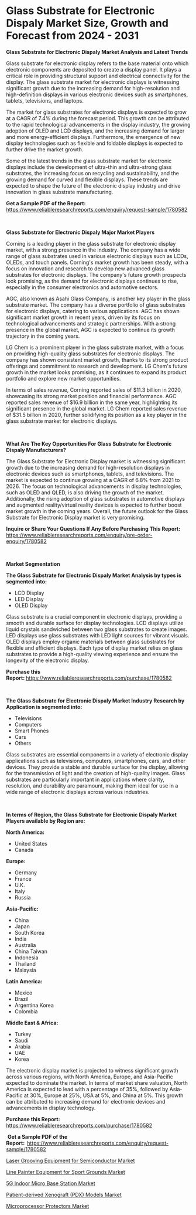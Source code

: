 <p><h1>Glass Substrate for Electronic Dispaly Market Size, Growth and Forecast from 2024 - 2031</h1></p><p><strong>Glass Substrate for Electronic Dispaly Market Analysis and Latest Trends</strong></p>
<p><p>Glass substrate for electronic display refers to the base material onto which electronic components are deposited to create a display panel. It plays a critical role in providing structural support and electrical connectivity for the display. The glass substrate market for electronic displays is witnessing significant growth due to the increasing demand for high-resolution and high-definition displays in various electronic devices such as smartphones, tablets, televisions, and laptops.</p><p>The market for glass substrates for electronic displays is expected to grow at a CAGR of 7.4% during the forecast period. This growth can be attributed to the rapid technological advancements in the display industry, the growing adoption of OLED and LCD displays, and the increasing demand for larger and more energy-efficient displays. Furthermore, the emergence of new display technologies such as flexible and foldable displays is expected to further drive the market growth.</p><p>Some of the latest trends in the glass substrate market for electronic displays include the development of ultra-thin and ultra-strong glass substrates, the increasing focus on recycling and sustainability, and the growing demand for curved and flexible displays. These trends are expected to shape the future of the electronic display industry and drive innovation in glass substrate manufacturing.</p></p>
<p><strong>Get a Sample PDF of the Report:&nbsp;</strong> <a href="https://www.reliableresearchreports.com/enquiry/request-sample/1780582">https://www.reliableresearchreports.com/enquiry/request-sample/1780582</a></p>
<p>&nbsp;</p>
<p><strong>Glass Substrate for Electronic Dispaly Major Market Players</strong></p>
<p><p>Corning is a leading player in the glass substrate for electronic display market, with a strong presence in the industry. The company has a wide range of glass substrates used in various electronic displays such as LCDs, OLEDs, and touch panels. Corning's market growth has been steady, with a focus on innovation and research to develop new advanced glass substrates for electronic displays. The company's future growth prospects look promising, as the demand for electronic displays continues to rise, especially in the consumer electronics and automotive sectors.</p><p>AGC, also known as Asahi Glass Company, is another key player in the glass substrate market. The company has a diverse portfolio of glass substrates for electronic displays, catering to various applications. AGC has shown significant market growth in recent years, driven by its focus on technological advancements and strategic partnerships. With a strong presence in the global market, AGC is expected to continue its growth trajectory in the coming years.</p><p>LG Chem is a prominent player in the glass substrate market, with a focus on providing high-quality glass substrates for electronic displays. The company has shown consistent market growth, thanks to its strong product offerings and commitment to research and development. LG Chem's future growth in the market looks promising, as it continues to expand its product portfolio and explore new market opportunities.</p><p>In terms of sales revenue, Corning reported sales of $11.3 billion in 2020, showcasing its strong market position and financial performance. AGC reported sales revenue of $16.9 billion in the same year, highlighting its significant presence in the global market. LG Chem reported sales revenue of $31.5 billion in 2020, further solidifying its position as a key player in the glass substrate market for electronic displays.</p></p>
<p>&nbsp;</p>
<p><strong>What Are The Key Opportunities For Glass Substrate for Electronic Dispaly Manufacturers?</strong></p>
<p><p>The Glass Substrate for Electronic Display market is witnessing significant growth due to the increasing demand for high-resolution displays in electronic devices such as smartphones, tablets, and televisions. The market is expected to continue growing at a CAGR of 6.8% from 2021 to 2026. The focus on technological advancements in display technologies, such as OLED and QLED, is also driving the growth of the market. Additionally, the rising adoption of glass substrates in automotive displays and augmented reality/virtual reality devices is expected to further boost market growth in the coming years. Overall, the future outlook for the Glass Substrate for Electronic Display market is very promising.</p></p>
<p><strong>Inquire or Share Your Questions If Any Before Purchasing This Report:</strong> <a href="https://www.reliableresearchreports.com/enquiry/pre-order-enquiry/1780582">https://www.reliableresearchreports.com/enquiry/pre-order-enquiry/1780582</a></p>
<p>&nbsp;</p>
<p><strong>Market Segmentation</strong></p>
<p><strong>The Glass Substrate for Electronic Dispaly Market Analysis by types is segmented into:</strong></p>
<p><ul><li>LCD Display</li><li>LED Display</li><li>OLED Display</li></ul></p>
<p><p>Glass substrate is a crucial component in electronic displays, providing a smooth and durable surface for display technologies. LCD displays utilize liquid crystals sandwiched between two glass substrates to create images. LED displays use glass substrates with LED light sources for vibrant visuals. OLED displays employ organic materials between glass substrates for flexible and efficient displays. Each type of display market relies on glass substrates to provide a high-quality viewing experience and ensure the longevity of the electronic display.</p></p>
<p><strong>Purchase this Report:&nbsp;</strong><a href="https://www.reliableresearchreports.com/purchase/1780582">https://www.reliableresearchreports.com/purchase/1780582</a></p>
<p>&nbsp;</p>
<p><strong>The Glass Substrate for Electronic Dispaly Market Industry Research by Application is segmented into:</strong></p>
<p><ul><li>Televisions</li><li>Computers</li><li>Smart Phones</li><li>Cars</li><li>Others</li></ul></p>
<p><p>Glass substrates are essential components in a variety of electronic display applications such as televisions, computers, smartphones, cars, and other devices. They provide a stable and durable surface for the display, allowing for the transmission of light and the creation of high-quality images. Glass substrates are particularly important in applications where clarity, resolution, and durability are paramount, making them ideal for use in a wide range of electronic displays across various industries.</p></p>
<p>&nbsp;</p>
<p><strong>In terms of Region, the Glass Substrate for Electronic Dispaly Market Players available by Region are:</strong></p>
<p>
    <p> <strong> North America: </strong>
        <ul>
            <li>United States</li>
            <li>Canada</li>
        </ul>
        </p> 
    <p> <strong> Europe: </strong>
        <ul>
            <li>Germany</li>
            <li>France</li>
            <li>U.K.</li>
            <li>Italy</li>
            <li>Russia</li>
        </ul>
        </p> 
    <p> <strong> Asia-Pacific: </strong>
        <ul>
            <li>China</li>
            <li>Japan</li>
            <li>South Korea</li>
            <li>India</li>
            <li>Australia</li>
            <li>China Taiwan</li>
            <li>Indonesia</li>
            <li>Thailand</li>
            <li>Malaysia</li>
        </ul>
        </p> 
    <p> <strong> Latin America: </strong>
        <ul>
            <li>Mexico</li>
            <li>Brazil</li>
            <li>Argentina Korea</li>
            <li>Colombia</li>
        </ul>
        </p> 
    <p> <strong> Middle East & Africa: </strong>
        <ul>
            <li>Turkey</li>
            <li>Saudi</li>
            <li>Arabia</li>
            <li>UAE</li>
            <li>Korea</li>
        </ul>
    </p>
    </p>
<p><p>The electronic display market is projected to witness significant growth across various regions, with North America, Europe, and Asia-Pacific expected to dominate the market. In terms of market share valuation, North America is expected to lead with a percentage of 35%, followed by Asia-Pacific at 30%, Europe at 25%, USA at 5%, and China at 5%. This growth can be attributed to increasing demand for electronic devices and advancements in display technology.</p></p>
<p><strong>Purchase this Report: </strong><a href="https://www.reliableresearchreports.com/purchase/1780582">https://www.reliableresearchreports.com/purchase/1780582</a></p>
<p>&nbsp;<strong>Get a Sample PDF of the Report:&nbsp;&nbsp;</strong><a href="https://www.reliableresearchreports.com/enquiry/request-sample/1780582">https://www.reliableresearchreports.com/enquiry/request-sample/1780582</a></p>
<p><strong></strong></p>
<p><p><a href="https://github.com/wwwkeltoum/Market-Research-Report-List-2/blob/main/laser-grooving-equipment-for-semiconductor-market.md">Laser Grooving Equipment for Semiconductor Market</a></p><p><a href="https://github.com/joannesouthgate/Market-Research-Report-List-2/blob/main/line-painter-equipment-for-sport-grounds-market.md">Line Painter Equipment for Sport Grounds Market</a></p><p><a href="https://issuu.com/reportprime-2/docs/5g-indoor-micro-base-station-market-size-2030.pptx">5G Indoor Micro Base Station Market</a></p><p><a href="https://github.com/sofayahoo2023/Market-Research-Report-List-3/blob/main/patient-derived-xenograft-pdx-models-market.md">Patient-derived Xenograft (PDX) Models Market</a></p><p><a href="https://issuu.com/reportprime-2/docs/microprocessor-protectors-market-size-2030.pptx">Microprocessor Protectors Market</a></p></p>